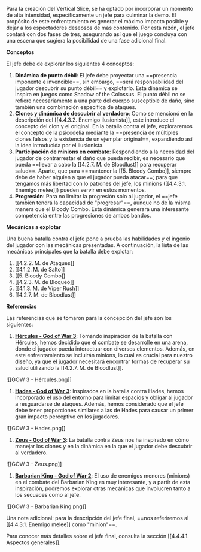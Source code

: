 
Para la creación del Vertical Slice, se ha optado por incorporar un momento de alta intensidad, específicamente un jefe para culminar la demo. El propósito de este enfrentamiento es generar el máximo impacto posible y dejar a los espectadores deseosos de más contenido. Por esta razón, el jefe contará con dos fases de tres, asegurando así que el juego concluya con una escena que sugiera la posibilidad de una fase adicional final.

**Conceptos** 

El jefe debe de explorar los siguientes 4 conceptos:

1. **Dinámica de punto débil**: El jefe debe proyectar una ==presencia imponente e invencible==, sin embargo, ==será responsabilidad del jugador descubrir su punto débil== y explotarlo. Esta dinámica se inspira en juegos como Shadow of the Colossus. El punto débil no se refiere necesariamente a una parte del cuerpo susceptible de daño, sino también una combinación específica de ataques.
2. **Clones y dinámica de descubrir al verdadero**: Como se mencionó en la descripción del [[4.4.3.2. Enemigo ilusionista]], este introduce el concepto del clon y el original. En la batalla contra el jefe, exploraremos el concepto de la psicodelia mediante la ==presencia de múltiples clones falsos y la existencia de un ejemplar original==, expandiendo así la idea introducida por el ilusionista.
3. **Participación de minions en combate**: Respondiendo a la necesidad del jugador de contrarrestar el daño que pueda recibir, es necesario que pueda ==llevar a cabo la [[4.2.7. M. de Bloodlust]] para recuperar salud==. Aparte, que para ==mantener la [[5. Bloody Combo]], siempre debe de haber alguien a que el jugador pueda atacar==; para que tengamos más libertad con lo patrones del jefe, los minions ([[4.4.3.1. Enemigo melee]]) pueden servir en estos momentos.
4. **Progresión**: Para no limitar la progresión solo al jugador, el ==jefe también tendrá la capacidad de "progresar"==, aunque no de la misma manera que el Bloody Combo. Esta dinámica generará una interesante competencia entre las progresiones de ambos bandos.

**Mecánicas a explotar**

Una buena batalla contra el jefe pone a prueba las habilidades y el ingenio del jugador con las mecánicas presentadas. A continuación, la lista de las mecánicas principales que la batalla debe explotar:

1. [[4.2.2. M. de Ataques]]
2. [[4.1.2. M. de Salto]]
3. [[5. Bloody Combo]]
4. [[4.2.3. M. de Bloqueo]]
5. [[4.1.3. M. de Viper Rush]]
6. [[4.2.7. M. de Bloodlust]]

**Referencias**

Las referencias que se tomaron para la concepción del jefe son los siguientes:

1. **[Hércules - God of War 3](https://youtu.be/h0ME1F8xt5E?si=saPLGved3Z95-GJ_&t=2820)**: Tomando inspiración de la batalla con Hércules, hemos decidido que el combate se desarrolle en una arena, donde el jugador pueda interactuar con diversos elementos. Además, en este enfrentamiento se incluirán minions, lo cual es crucial para nuestro diseño, ya que el jugador necesitará encontrar formas de recuperar su salud utilizando la [[4.2.7. M. de Bloodlust]].

![[GOW 3 - Hércules.png]]

1. **[Hades - God of War 3](https://youtu.be/h0ME1F8xt5E?si=KaC5oWg39sWBj3lw&t=1110)**: Inspirados en la batalla contra Hades, hemos incorporado el uso del entorno para limitar espacios y obligar al jugador a resguardarse de ataques. Además, hemos considerado que el jefe debe tener proporciones similares a las de Hades para causar un primer gran impacto perceptivo en los jugadores.

![[GOW 3 - Hades.png]]

1. **[Zeus - God of War 3](https://youtu.be/h0ME1F8xt5E?si=P7AtrROyRGI3cvrq&t=5218)**: La batalla contra Zeus nos ha inspirado en cómo manejar los clones y en la dinámica en la que el jugador debe descubrir al verdadero.

![[GOW 3 - Zeus.png]]

1. **[Barbarian King - God of War 2](https://youtu.be/4vkG25xacPI?si=4MsaAjc6dlcSReC5&t=1560)**: El uso de enemigos menores (minions) en el combate del Barbarian King es muy interesante, y a partir de esta inspiración, podremos explorar otras mecánicas que involucren tanto a los secuaces como al jefe.

![[GOW 3 - Barbarian King.png]]

Una nota adicional: para la descripción del jefe final, ==nos referiremos al [[4.4.3.1. Enemigo melee]] como "minion"==.

Para conocer más detalles sobre el jefe final, consulta la sección [[4.4.4.1. Aspectos generales]].